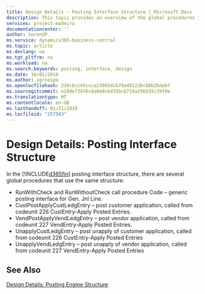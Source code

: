```yaml
---
title: Design Details - Posting Interface Structure | Microsoft Docs
description: This topic provides an overview of the global procedures in the posting interface structure.
services: project-madeira
documentationcenter: ''
author: SorenGP
ms.service: dynamics365-business-central
ms.topic: article
ms.devlang: na
ms.tgt_pltfrm: na
ms.workload: na
ms.search.keywords: posting, interface, design
ms.date: 10/01/2018
ms.author: sgroespe
ms.openlocfilehash: 236cbcc45ccca23905dcb79a491236c80b2bdebf
ms.sourcegitcommit: e10de72476c6a6e0cbd35bcb714a29b535c39f0e
ms.translationtype: HT
ms.contentlocale: en-GB
ms.lasthandoff: 01/21/2019
ms.locfileid: "257543"
---
```

# <a name="design-details-posting-interface-structure"></a>Design Details: Posting Interface Structure
In the [!INCLUDE[d365fin](includes/d365fin_md.md)] posting interface structure, there are several global procedures that use the same structure:  
  
* RunWithCheck and RunWithoutCheck call procedure Code – generic posting interface for Gen. Jnl Line.  
* CustPostApplyCustLedgEntry – post customer application, called from codeunit 226 CustEntry-Apply Posted Entries.  
* VendPostApplyVendLedgEntry – post vendor application, called from codeunit 227 VendEntry-Apply Posted Entries.  
* UnapplyCustLedgEntry – post unapply of customer application, called from codeunit 226 CustEntry-Apply Posted Entries  
* UnapplyVendLedgEntry – post unapply of vendor application, called from codeunit 227 VendEntry-Apply Posted Entries  
  
## <a name="see-also"></a>See Also  
[Design Details: Posting Engine Structure](design-details-posting-engine-structure.md)